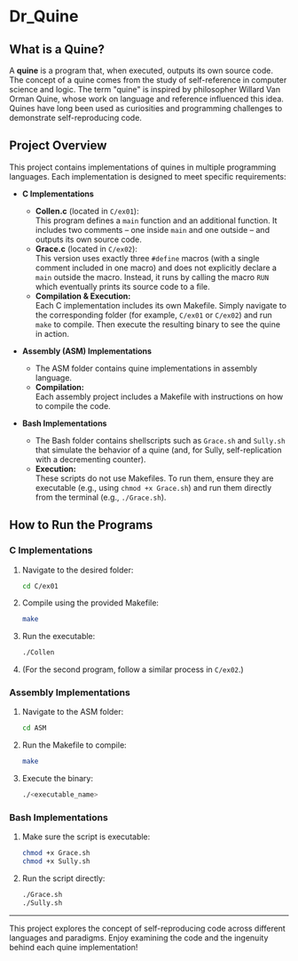 # Dr_Quine

## What is a Quine?

A **quine** is a program that, when executed, outputs its own source code. The concept of a quine comes from the study of self-reference in computer science and logic. The term "quine" is inspired by philosopher Willard Van Orman Quine, whose work on language and reference influenced this idea. Quines have long been used as curiosities and programming challenges to demonstrate self-reproducing code.

## Project Overview

This project contains implementations of quines in multiple programming languages. Each implementation is designed to meet specific requirements:

- **C Implementations**
  - **Collen.c** (located in `C/ex01`):  
    This program defines a `main` function and an additional function. It includes two comments – one inside `main` and one outside – and outputs its own source code.
  - **Grace.c** (located in `C/ex02`):  
    This version uses exactly three `#define` macros (with a single comment included in one macro) and does not explicitly declare a `main` outside the macro. Instead, it runs by calling the macro `RUN` which eventually prints its source code to a file.
  - **Compilation & Execution:**  
    Each C implementation includes its own Makefile. Simply navigate to the corresponding folder (for example, `C/ex01` or `C/ex02`) and run `make` to compile. Then execute the resulting binary to see the quine in action.

- **Assembly (ASM) Implementations**
  - The ASM folder contains quine implementations in assembly language.  
  - **Compilation:**  
    Each assembly project includes a Makefile with instructions on how to compile the code.

- **Bash Implementations**
  - The Bash folder contains shellscripts such as `Grace.sh` and `Sully.sh` that simulate the behavior of a quine (and, for Sully, self-replication with a decrementing counter).  
  - **Execution:**  
    These scripts do not use Makefiles. To run them, ensure they are executable (e.g., using `chmod +x Grace.sh`) and run them directly from the terminal (e.g., `./Grace.sh`).

## How to Run the Programs

### C Implementations

1. Navigate to the desired folder:
   ```bash
   cd C/ex01
   ```
2. Compile using the provided Makefile:
   ```bash
   make
   ```
3. Run the executable:
   ```bash
   ./Collen
   ```
4. (For the second program, follow a similar process in `C/ex02`.)

### Assembly Implementations

1. Navigate to the ASM folder:
   ```bash
   cd ASM
   ```
2. Run the Makefile to compile:
   ```bash
   make
   ```
3. Execute the binary:
   ```bash
   ./<executable_name>
   ```

### Bash Implementations

1. Make sure the script is executable:
   ```bash
   chmod +x Grace.sh
   chmod +x Sully.sh
   ```
2. Run the script directly:
   ```bash
   ./Grace.sh
   ./Sully.sh
   ```

---

This project explores the concept of self-reproducing code across different languages and paradigms. Enjoy examining the code and the ingenuity behind each quine implementation!